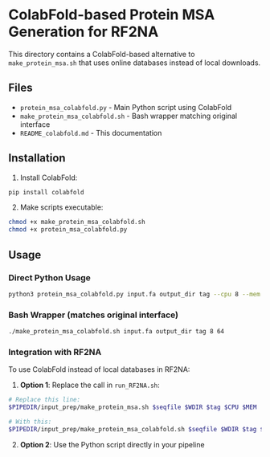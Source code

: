 # ColabFold-based Protein MSA Generation for RF2NA

This directory contains a ColabFold-based alternative to `make_protein_msa.sh` that uses online databases instead of local downloads.

## Files

- `protein_msa_colabfold.py` - Main Python script using ColabFold
- `make_protein_msa_colabfold.sh` - Bash wrapper matching original interface
- `README_colabfold.md` - This documentation

## Installation

1. Install ColabFold:
```bash
pip install colabfold
```

2. Make scripts executable:
```bash
chmod +x make_protein_msa_colabfold.sh
chmod +x protein_msa_colabfold.py
```

## Usage

### Direct Python Usage

```bash
python3 protein_msa_colabfold.py input.fa output_dir tag --cpu 8 --mem 64
```

### Bash Wrapper (matches original interface)

```bash
./make_protein_msa_colabfold.sh input.fa output_dir tag 8 64
```

### Integration with RF2NA

To use ColabFold instead of local databases in RF2NA:

1. **Option 1**: Replace the call in `run_RF2NA.sh`:
```bash
# Replace this line:
$PIPEDIR/input_prep/make_protein_msa.sh $seqfile $WDIR $tag $CPU $MEM

# With this:
$PIPEDIR/input_prep/make_protein_msa_colabfold.sh $seqfile $WDIR $tag $CPU $MEM
```

2. **Option 2**: Use the Python script directly in your pipeline

